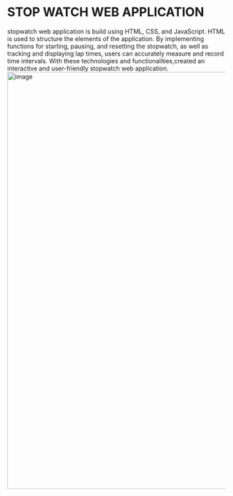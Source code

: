 # STOP WATCH WEB APPLICATION

 stopwatch web application is build using HTML, CSS, and JavaScript. HTML is used to structure the elements of the application.
 By implementing functions for starting, pausing, and resetting the stopwatch, as well as tracking and displaying lap times, users can accurately measure and record time intervals.
 With these technologies and functionalities,created an interactive and user-friendly stopwatch web application.
<img width="959" alt="image" src="https://github.com/KeerthiR8517/PRODIGY_WD_02/assets/134034670/b51675d6-7b48-4ee5-80cd-bb8caea4c0e6">


